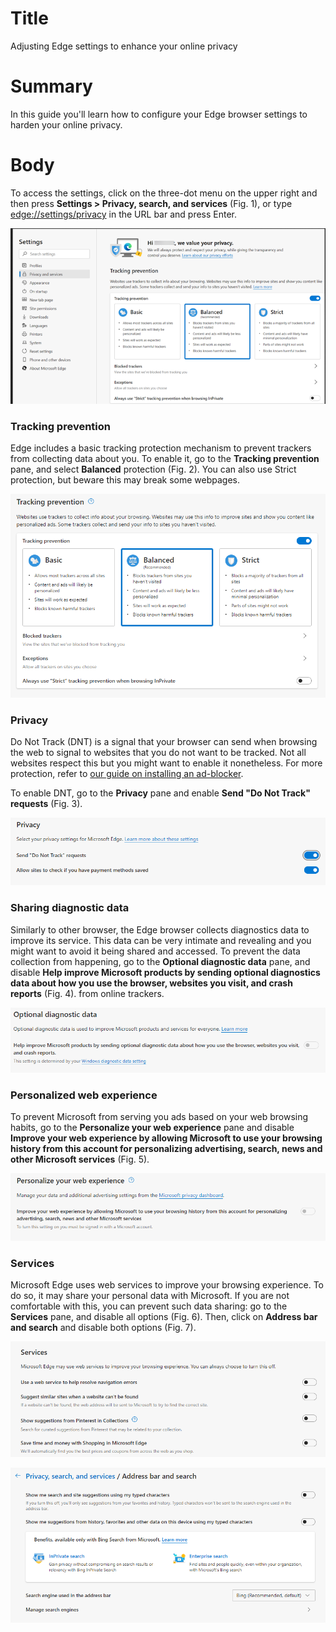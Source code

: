 # Title #
Adjusting Edge settings to enhance your online privacy

# Summary #
In this guide you'll learn how to configure your Edge browser settings to harden your online privacy.

# Body #
To access the settings, click on the three-dot menu on the upper right and then press **Settings > Privacy, search, and services** (Fig. 1), or type <edge://settings/privacy> in the URL bar and press Enter.

![Fig. 1: Edge settings menu](../images/Edge/settings-menu.png?raw=true)

### Tracking prevention ###
Edge includes a basic tracking protection mechanism to prevent trackers from collecting data about you. To enable it, go to the **Tracking prevention** pane, and select **Balanced** protection (Fig. 2). You can also use Strict protection, but beware this may break some webpages.

![Fig. 2: Sync settings](../images/Edge/settings-tracking.png?raw=true)

### Privacy ###
Do Not Track (DNT) is a signal that your browser can send when browsing the web to signal to websites that you do not want to be tracked. Not all websites respect this but you might want to enable it nonetheless. For more protection, refer to [our guide on installing an ad-blocker](edge-ublock-origin.md). 

To enable DNT, go to the **Privacy** pane and enable **Send "Do Not Track" requests** (Fig. 3).

![Fig. 3: Privacy settings](../images/Edge/settings-dnt.png?raw=true)

### Sharing diagnostic data ###
Similarly to other browser, the Edge browser collects diagnostics data to improve its service. This data can be very intimate and revealing and you might want to avoid it being shared and accessed. To prevent the data collection from happening, go to the **Optional diagnostic data** pane, and disable **Help improve Microsoft products by sending optional diagnostics data about how you use the browser, websites you visit, and crash reports** (Fig. 4). from online trackers.

![Fig. 4: Diagnostics settings](../images/Edge/settings-diagnostics.png?raw=true)

### Personalized web experience ###
To prevent Microsoft from serving you ads based on your web browsing habits, go to the **Personalize your web experience** pane and disable **Improve your web experience by allowing Microsoft to use your browsing history from this account for personalizing advertising, search, news and other Microsoft services** (Fig. 5).

![Fig. 5: Personalized web experience settings](../images/Edge/settings-ads.png?raw=true)

### Services ###

Microsoft Edge uses web services to improve your browsing experience. To do so, it may share your personal data with Microsoft. If you are not comfortable with this, you can prevent such data sharing: go to the **Services** pane, and disable all options (Fig. 6). Then, click on **Address bar and search** and disable both options (Fig. 7).

![Fig. 6: Services settings](../images/Edge/settings-services.png?raw=true)

![Fig. 7: Address bar and search settings](../images/Edge/settings-address-bar.png?raw=true)
